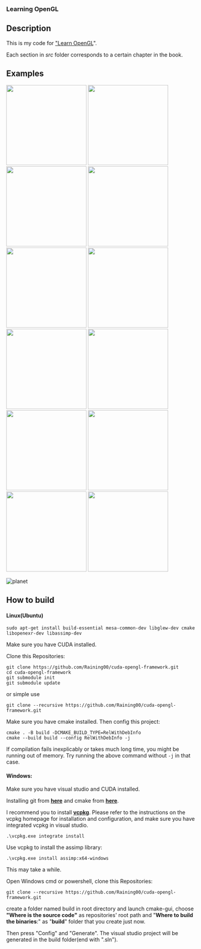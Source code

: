 ### **Learning OpenGL**

## Description

This is my code for ["Learn OpenGL](https://learnopengl.com/)".

Each section in *src* folder corresponds to a certain chapter in the book.

## Examples

<a><img src="images/colorfulTriangle.png" height="213px"></a>
<a><img src="images/basicLighting.png" height="213px"></a>
<a><img src="images/blending.png" height="213px"></a>
<a><img src="images/meshes.png" height="213px"></a>
<a><img src="images/skybox.png" height="213px"></a>
<a><img src="images/pointSprit.png" height="213px"></a>
<a><img src="images/depthTest.png" height="213px"></a>
<a><img src="images/geometricShader.png" height="213px"></a>
<a><img src="images/HDR_gamma.png" height="213px"></a>
<a><img src="images/Bloom.png" height="213px"></a>
<a><img src="images/shaderMapping.png" height="213px"></a>
<a><img src="images/Brightness.png" height="213px"></a>

![planet](images/planet.gif)

## How to build

#### Linux(Ubuntu)

```shell
sudo apt-get install build-essential mesa-common-dev libglew-dev cmake libopenexr-dev libassimp-dev
```

Make sure you have CUDA installed.

Clone this Repositories:

```shell
git clone https://github.com/Raining00/cuda-opengl-framework.git
cd cuda-opengl-framework
git submodule init
git submodule update
```

or simple use

```shell
git clone --recursive https://github.com/Raining00/cuda-opengl-framework.git
```

Make sure you have cmake installed. Then config this project:

```shell
cmake . -B build -DCMAKE_BUILD_TYPE=RelWithDebInfo
cmake --build build --config RelWithDebInfo -j
```

If compilation fails inexplicably or takes much long time, you might be running out of memory. Try running the above command without `-j` in that case.

#### Windows:

Make sure you have visual studio and CUDA installed.

Installing git from [**here**](https://git-scm.com/downloads) and cmake from [**here**](https://cmake.org/download/).

I recommend you to install [**vcpkg**](https://github.com/microsoft/vcpkg.git). Please refer to the instructions on the vcpkg homepage for installation and configuration, and make sure you have integrated vcpkg in visual studio.

```shell
.\vcpkg.exe integrate install
```

Use vcpkg to install the assimp library:

```
.\vcpkg.exe install assimp:x64-windows
```

This may take a while.

Open Windows cmd or powershell, clone this Repositories:

```shell
git clone --recursive https://github.com/Raining00/cuda-opengl-framework.git
```

create a folder named build in root directory and launch cmake-gui, choose **"Where is the source code"** as repositories' root path and "**Where to build the binaries**:" as "**build**" folder that you create just now.

Then press "Config" and "Generate". The visual studio project will be generated in the build folder(end with ".sln").

